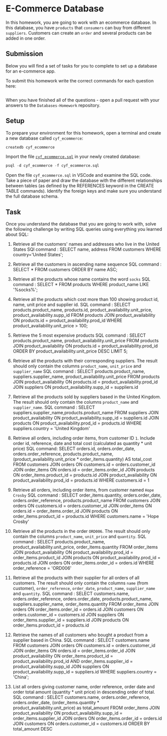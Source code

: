 # E-Commerce Database

In this homework, you are going to work with an ecommerce database. In this database, you have `products` that `consumers` can buy from different `suppliers`. Customers can create an `order` and several products can be added in one order.

## Submission

Below you will find a set of tasks for you to complete to set up a database for an e-commerce app.

To submit this homework write the correct commands for each question here:
```sql


```

When you have finished all of the questions - open a pull request with your answers to the `Databases-Homework` repository.

## Setup

To prepare your environment for this homework, open a terminal and create a new database called `cyf_ecommerce`:

```sql
createdb cyf_ecommerce
```

Import the file [`cyf_ecommerce.sql`](./cyf_ecommerce.sql) in your newly created database:

```sql
psql -d cyf_ecommerce -f cyf_ecommerce.sql
```

Open the file `cyf_ecommerce.sql` in VSCode and examine the SQL code. Take a piece of paper and draw the database with the different relationships between tables (as defined by the REFERENCES keyword in the CREATE TABLE commands). Identify the foreign keys and make sure you understand the full database schema.

## Task

Once you understand the database that you are going to work with, solve the following challenge by writing SQL queries using everything you learned about SQL:

1. Retrieve all the customers' names and addresses who live in the United States
SQl command : SELECT name, address FROM customers WHERE country='United States';

2. Retrieve all the customers in ascending name sequence
SQL command : SELECT * FROM customers ORDER BY name ASC;

3. Retrieve all the products whose name contains the word `socks`
SQL command : SELECT * FROM products WHERE product_name LIKE '%socks%';

4. Retrieve all the products which cost more than 100 showing product id, name, unit price and supplier id.
SQL command : SELECT products.product_name, products.id, product_availability.unit_price, product_availability.supp_id
FROM products 
JOIN product_availability 
ON products.id = product_availability.prod_id 
WHERE product_availability.unit_price > 100;

5. Retrieve the 5 most expensive products
SQL command : SELECT products.product_name, product_availability.unit_price
FROM products 
JOIN product_availability 
ON products.id = product_availability.prod_id 
ORDER BY product_availability.unit_price DESC 
LIMIT 5;

6. Retrieve all the products with their corresponding suppliers. The result should only contain the columns `product_name`, `unit_price` and `supplier_name`
SQL command : 
SELECT products.product_name, suppliers.supplier_name, product_availability.unit_price
FROM products
JOIN product_availability ON products.id = product_availability.prod_id
JOIN suppliers ON product_availability.supp_id = suppliers.id
7. Retrieve all the products sold by suppliers based in the United Kingdom. The result should only contain the columns `product_name` and `supplier_name`.
SQL command : 
SELECT suppliers.supplier_name,products.product_name
FROM suppliers
JOIN product_availability ON product_availability.supp_id = suppliers.id
JOIN products ON product_availability.prod_id = products.id
WHERE suppliers.country = 'United Kingdom'
8. Retrieve all orders, including order items, from customer ID `1`. Include order id, reference, date and total cost (calculated as quantity * unit price)
SQL command: 
SELECT 
orders.id,
orders.order_date,
orders.order_reference,
products.product_name,
(product_availability.unit_price * order_items.quantity) AS total_cost
FROM customers
JOIN orders ON customers.id = orders.customer_id
JOIN order_items ON orders.id = order_items.order_id
JOIN products ON order_items.product_id = products.id
JOIN product_availability ON product_availability.prod_id = products.id
WHERE customers.id = 1
9. Retrieve all orders, including order items, from customer named `Hope Crosby`
SQL command : 
SELECT 
order_items.quantity,
orders.order_date,
orders.order_reference,
products.product_name
FROM customers
JOIN orders ON customers.id = orders.customer_id
JOIN order_items ON orders.id = order_items.order_id
JOIN products ON order_items.product_id = products.id
WHERE customers.name = 'Hope Crosby'

10. Retrieve all the products in the order `ORD006`. The result should only contain the columns `product_name`, `unit_price` and `quantity`.
SQL command : 
SELECT
products.product_name,
product_availability.unit_price,
order_items.quantity
FROM order_items
JOIN product_availability ON product_availability.prod_id = order_items.product_id
JOIN products ON product_availability.prod_id = products.id
JOIN orders ON order_items.order_id = orders.id
WHERE order_reference = 'ORD006'
11. Retrieve all the products with their supplier for all orders of all customers. The result should only contain the columns `name` (from customer), `order_reference`, `order_date`, `product_name`, `supplier_name` and `quantity`.
SQL command : 
SELECT 
customers.name,
orders.order_reference,
orders.order_date,
products.product_name,
suppliers.supplier_name,
order_items.quantity
FROM order_items
JOIN orders ON order_items.order_id = orders.id
JOIN customers ON orders.customer_id = customers.id
JOIN suppliers ON order_items.supplier_id = suppliers.id
JOIN products ON order_items.product_id = products.id
12. Retrieve the names of all customers who bought a product from a supplier based in China.
SQL command :
SELECT customers.name
FROM customers
JOIN orders ON customers.id = orders.customer_id
JOIN order_items ON orders.id = order_items.order_id
JOIN product_availability ON order_items.product_id = product_availability.prod_id AND order_items.supplier_id = product_availability.supp_id
JOIN suppliers ON product_availability.supp_id = suppliers.id
WHERE suppliers.country = 'China';

13. List all orders giving customer name, order reference, order date and order total amount (quantity * unit price) in descending order of total.
SQL command : 
SELECT
customers.name,
orders.order_reference,
orders.order_date,
(order_items.quantity * product_availability.unit_price) as total_amount
FROM order_items
JOIN product_availability ON product_availability.supp_id = order_items.supplier_id
JOIN orders ON order_items.order_id = orders.id
JOIN customers ON orders.customer_id = customers.id
ORDER BY total_amount DESC
